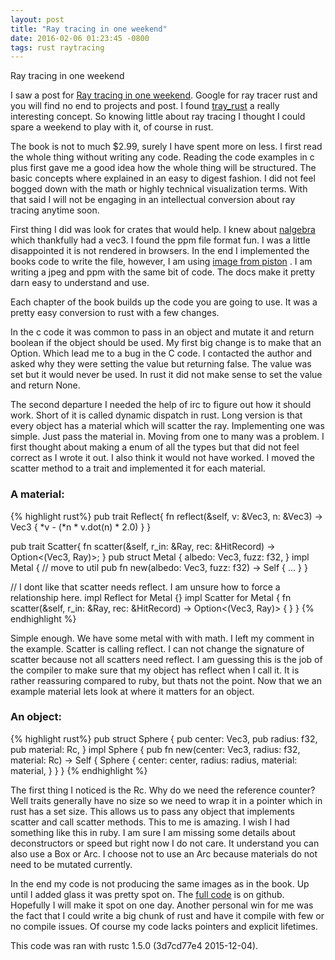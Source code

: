 ```yaml
---
layout: post
title: "Ray tracing in one weekend"
date: 2016-02-06 01:23:45 -0800
tags: rust raytracing
---
```

Ray tracing in one weekend

I saw a post for [Ray tracing in one weekend]. Google for ray tracer
rust and you will find no end to projects and post. I found [tray_rust]
a really interesting concept. So knowing little about ray tracing I
thought I could spare a weekend to play with it, of course in rust.

The book is not to much $2.99, surely I have spent more on less. I first read
the whole thing without writing any code. Reading the code examples in c
plus first gave me a good idea how the whole thing will be structured.
The basic concepts where explained in an easy to digest fashion. I did
not feel bogged down with the math or highly technical visualization terms. With
that said I will not be engaging in an intellectual conversion about ray
tracing anytime soon.

First thing I did was look for crates that would help. I knew about
[nalgebra] which thankfully had a vec3. I found the ppm file format fun. I
was a little disappointed it is not rendered in browsers. In the end I
implemented the books code to write the file, however, I am using
[image from piston] . I am writing a jpeg and ppm with the same bit
of code. The docs make it pretty darn easy to understand and use.

Each chapter of the book builds up the code you are going to use. It was
a pretty easy conversion to rust with a few changes.

In the c code it was common to pass in an object and mutate it and return
boolean if the object should be used. My first big change is to make that an Option.
Which lead me to a bug in the C code. I contacted the author and asked
why they were setting the value but returning false. The value was set
but it would never be used. In rust it did not make sense to set the
value and return None.

The second departure I needed the help of irc to figure out how it
should work. Short of it is called dynamic dispatch in rust. Long
version is that every object has a material which will scatter the ray.
Implementing one was simple. Just pass the material in. Moving from one
to many was a problem. I first thought about making a enum of all the
types but that did not feel correct as I wrote it out. I also think it
would not have worked. I moved the scatter method to a trait and
implemented it for each material.

### A material:
{% highlight rust%}
pub trait Reflect{
fn reflect(&self, v: &Vec3<f32>, n: &Vec3<f32>) -> Vec3<f32> {
*v - (*n * v.dot(n) * 2.0)
}
}

pub trait Scatter{
fn scatter(&self, r_in: &Ray, rec: &HitRecord) -> Option<(Vec3<f32>, Ray)>;
}
pub struct Metal {
albedo: Vec3<f32>,
fuzz: f32,
}
impl Metal {
// move to util
pub fn new(albedo: Vec3<f32>, fuzz: f32) -> Self { ... }
}

// I dont like that scatter needs reflect. I am unsure how to force a relationship here.
impl Reflect for Metal {}
impl Scatter for Metal {
fn scatter(&self, r_in: &Ray, rec: &HitRecord) -> Option<(Vec3<f32>, Ray)> { }
}
{% endhighlight %}

Simple enough. We have some metal with with math. I left my comment in the example. Scatter is calling reflect. I can not change the signature of scatter because not all scatters need reflect. I am guessing this is the job of the compiler to make sure that my object has reflect when I call it. It is rather reassuring compared to ruby, but thats not the point. Now that we an example material lets look at where it matters for an object.

### An object:
{% highlight rust%}
pub struct Sphere {
pub center: Vec3<f32>,
pub radius: f32,
pub material: Rc<Scatter>,
}
impl Sphere {
pub fn new(center: Vec3<f32>, radius: f32, material: Rc<Scatter>) -> Self {
Sphere {
center: center,
radius: radius,
material: material,
}
}
}
{% endhighlight %}

The first thing I noticed is the Rc. Why do we need the reference counter? Well traits generally have no size so we need to wrap it in a pointer which in rust has a set size. This allows us to pass any object that implements scatter and call scatter methods. This to me is amazing. I wish I had something like this in ruby. I am sure I am missing some details about deconstructors or speed but right now I do not care. It understand you can also use a Box or Arc. I choose not to use an Arc because materials do not need to be mutated currently.


In the end my code is not producing the same images as in the book. Up until I added glass it was pretty spot on. The [full code] is on github. Hopefully I will make it spot on one day. Another personal win for me was the fact that I could write a big chunk of rust and have it compile with few or no compile issues. Of course my code lacks pointers and explicit lifetimes.

This code was ran with rustc 1.5.0 (3d7cd77e4 2015-12-04).

[full code]: https://github.com/sbeckeriv/Ray-Tracing-in-One-Weekend-in-Rust
[image from piston]: https://github.com/PistonDevelopers/image
[nalgebra]: https://crates.io/crates/nalgebra/
[Ray tracing in one weekend]: http://in1weekend.blogspot.com/2016/01/ray-tracing-in-one-weekend.html
[tray_rust]: http://www.willusher.io/2016/01/02/distributed-rendering-with-rust-and-mio/

